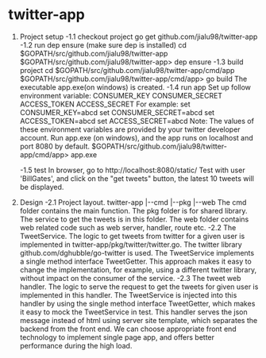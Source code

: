 # twitter-app

1. Project setup
   -1.1 checkout project
   go get github.com/jialu98/twitter-app
   -1.2 run dep ensure (make sure dep is installed)
   cd $GOPATH/src/github.com/jialu98/twitter-app
   $GOPATH/src/github.com/jialu98/twitter-app> dep ensure
   -1.3 build project
   cd $GOPATH/src/github.com/jialu98/twitter-app/cmd/app
   $GOPATH/src/github.com/jialu98/twitter-app/cmd/app> go build
   The executable app.exe(on windows) is created.
   -1.4 run app
   Set up follow environment variable:
      CONSUMER_KEY
      CONSUMER_SECRET
      ACCESS_TOKEN
      ACCESS_SECRET
      For example:
        set CONSUMER_KEY=abcd
        set CONSUMER_SECRET=abcd
        set ACCESS_TOKEN=abcd
        set ACCESS_SECRET=abcd
      Note: The values of these environment variables are provided by your twitter developer account.
    Run app.exe (on windows), and the app runs on localhost and port 8080 by default.
       $GOPATH/src/github.com/jialu98/twitter-app/cmd/app> app.exe

    -1.5 test
    In browser, go to http://localhost:8080/static/
    Test with user 'BillGates', and click on the "get tweets" button, the latest 10 tweets will be displayed.

2. Design
  -2.1 Project layout.
     twitter-app
              |--cmd
              |--pkg
              |--web
     The cmd folder contains the main function. The pkg folder is for shared library. The service to get the tweets is in this folder. The web folder contains web related code such as web server, handler, route etc.
  -2.2 The TweetService.
      The logic to get tweets from twitter for a given user is implemented in twitter-app/pkg/twitter/twitter.go. The twitter library github.com/dghubble/go-twitter is used. The TweetService implements a single method interface TweetGetter. This approach makes it easy to change the implementation, for example, using a different twitter library, without impact on the consumer of the service.
  -2.3 The tweet web handler. 
         The logic to serve the request to get the tweets for given user is implemented in this handler. The TweetService is injected into this handler by using the single method interface TweetGetter, which makes it easy to mock the TweetService in test. This handler serves the json message instead of html using server site template, which separates the backend from the front end. We can choose appropriate front end technology to implement single page app, and offers better performance during the high load.
